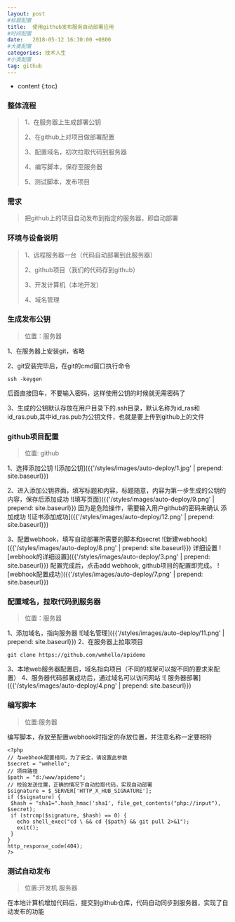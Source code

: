 ```yaml
---
layout: post
#标题配置
title:  使用github发布服务自动部署应用
#时间配置
date:   2018-05-12 16:30:00 +0800
#大类配置
categories: 技术人生
#小类配置
tag: github
---
```


* content
{:toc}


### 整体流程

>1、在服务器上生成部署公钥
>
>2、在github上对项目做部署配置
>
>3、配置域名，初次拉取代码到服务器
>
>4、编写脚本，保存至服务器
>
>5、测试脚本，发布项目
>

### 需求
> 把github上的项目自动发布到指定的服务器，即自动部署

### 环境与设备说明
> 1、远程服务器一台（代码自动部署到此服务器）
>
> 2、github项目（我们的代码存到github）
>
> 3、开发计算机（本地开发）
>
> 4、域名管理
>

### 生成发布公钥
> 位置：服务器

1、在服务器上安装git，省略

2、git安装完毕后，在git的cmd窗口执行命令
~~~
ssh -keygen
~~~
后面直接回车，不要输入密码，这样使用公钥的时候就无需密码了

3、生成的公钥默认存放在用户目录下的.ssh目录，默认名称为id_ras和id_ras.pub,其中id_ras.pub为公钥文件，也就是要上传到github上的文件

### github项目配置
>位置: github

1、选择添加公钥
![添加公钥]({{'/styles/images/auto-deploy/1.jpg' | prepend: site.baseurl}})

2、进入添加公钥界面，填写标题和内容，标题随意，内容为第一步生成的公钥的内容，保存后添加成功
![填写页面]({{'/styles/images/auto-deploy/9.png' | prepend: site.baseurl}})
因为是危险操作，需要输入用户github的密码来确认
添加成功
![证书添加成功]({{'/styles/images/auto-deploy/12.png' | prepend: site.baseurl}})

3、配置webhook，填写自动部署所需要的脚本和secret
![新建webhook]({{'/styles/images/auto-deploy/8.png' | prepend: site.baseurl}})
详细设置
![webhook的详细设置]({{'/styles/images/auto-deploy/3.png' | prepend: site.baseurl}})
配置完成后，点击add webhook, github项目的配置即完成。
![webhook配置成功]({{'/styles/images/auto-deploy/7.png' | prepend: site.baseurl}})

### 配置域名，拉取代码到服务器
>位置：服务器

1、添加域名，指向服务器
![域名管理]({{'/styles/images/auto-deploy/11.png' | prepend: site.baseurl}})
2、在服务器上拉取项目
~~~
git clone https://github.com/wmhello/apidemo
~~~
3、本地web服务器配置后，域名指向项目（不同的框架可以按不同的要求来配置）
4、服务器代码部署成功后，通过域名可以访问网站
![ 服务器部署]({{'/styles/images/auto-deploy/4.png' | prepend: site.baseurl}})


### 编写脚本
>位置:服务器

  编写脚本，存放至配置webhook时指定的存放位置，并注意名称一定要相符
 ~~~
 <?php
// 与webhook配置相同，为了安全，请设置此参数
$secret = "wmhello";
// 项目路径
$path = "d:/www/apidemo";
// 校验发送位置，正确的情况下自动拉取代码，实现自动部署
$signature = $_SERVER['HTTP_X_HUB_SIGNATURE'];
if ($signature) {
  $hash = "sha1=".hash_hmac('sha1', file_get_contents("php://input"), $secret);
  if (strcmp($signature, $hash) == 0) {
    echo shell_exec("cd \ && cd {$path} && git pull 2>&1");
    exit();
  }
}
http_response_code(404);
?>
 ~~~

### 测试自动发布
>位置:开发机  服务器

在本地计算机增加代码后，提交到github仓库，代码自动同步到服务器，实现了自动发布的功能
